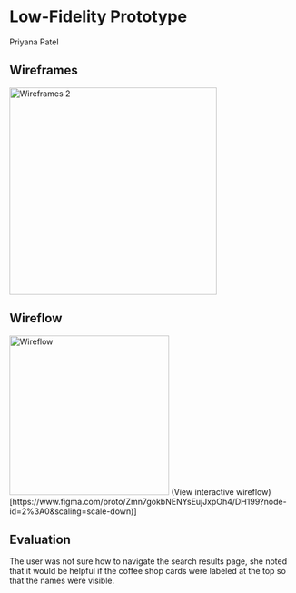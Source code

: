 # Low-Fidelity Prototype 
Priyana Patel

## Wireframes 
<img width="365" alt="Wireframes 2" src="https://user-images.githubusercontent.com/59623155/81877936-621e8d80-953b-11ea-9e5a-490bb8d03af3.png">

## Wireflow 
<img width="281" alt="Wireflow" src="https://user-images.githubusercontent.com/59623155/81878890-191c0880-953e-11ea-900e-b607542991ff.png">
(View interactive wireflow)[https://www.figma.com/proto/Zmn7gokbNENYsEujJxpOh4/DH199?node-id=2%3A0&scaling=scale-down)]

## Evaluation
The user was not sure how to navigate the search results page, she noted that it would be helpful if the coffee shop cards were labeled at the top so that the names were visible.

